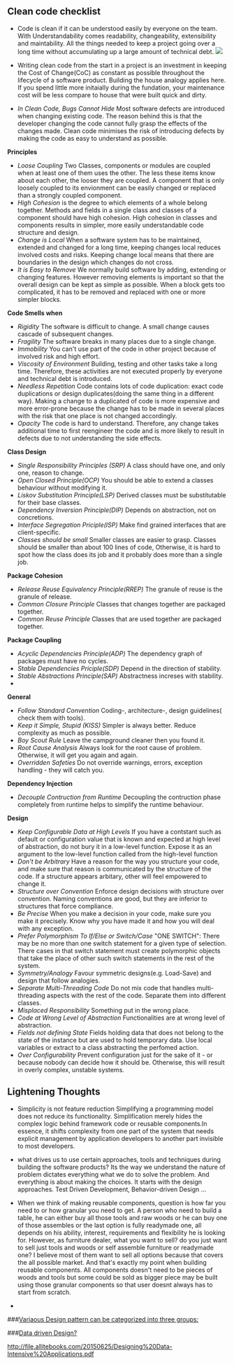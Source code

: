 Clean code checklist
---


* Code is clean if it can be understood easily by everyone on the team. With Understandability comes readability, changeability, extensibility and maintability. All the things needed to keep a project going over a long time without accumulating up a large amount of technical debt.
![](https://github.com/bhochhi/design-pattern-guide/blob/master/why-clean-code.png)

* Writing clean code from the start in a project is an investment in keeping the Cost of Change(CoC) as constant as possible throughout the lifecycle of a software product. Building the house analogy applies here. If you spend little more initaially during the fundation, your maintenance cost will be less compare to house that were built quick and dirty.
* _In Clean Code, Bugs Cannot Hide_ Most software defects are introduced when changing existing code. The reason behind this is that the developer changing the code cannot fully grasp the effects of the changes made. Clean code minimises the risk of introducing defects by making the code as easy to understand as possible.

__Principles__

*  _Loose Coupling_ Two Classes, components or modules are coupled when at least one of them uses the other. The less these items know about each other, the looser they are coupled. A component that is only loosely coupled to its envionment can be easily changed or replaced than a strongly coupled component.
*  _High Cohesion_ is the degree to which elements of a whole belong together. Methods and fields in a single class and classes of a component should have high cohesion. High cohesion in classes and components results in simpler, more easily understandable code structure and design.
*  _Change is Local_ When a software system has to be maintained, extended and changed for a long time, keeping changes local reduces involved costs and risks. Keeping change local means that there are boundaries in the design which changes do not cross.
*  _It is Easy to Remove_ We normally build software by adding, extending or changing features. However removing elements is important so that the overall design can be kept as simple as possible. When a block gets too complicated, it has to be removed and replaced with one or more simpler blocks. 

__Code Smells when__
* _Rigidity_ The software is difficult to change. A small change causes cascade of subsequent changes.
* _Fragility_ The software breaks in many places due to a single change.
* _Immobility_ You can't use part of the code in other project because of involved risk and high effort.
* _Viscosity of Environment_ Building, testing and other tasks take a long time. Therefore, these activities are not executed properly by everyone and technical debt is introduced.
* _Needless Repetition_ Code contains lots of code duplication: exact code duplications or design duplicates(doing the same thing in a different way). Making a change to a duplicated of code is more expensive and more error-prone because the change has to be made in several places with the risk that one place is not changed accordingly.
* _Opacity_ The code is hard to understand. Therefore, any change takes additional time to first reengineer the code and is more likely to result in defects due to not understanding the side effects.

__Class Design__
* _Single Responsibility Principles (SRP)_ A class should have one, and only one, reason to change.
* _Open Closed Principle(OCP)_ You should be able to extend a classes behaviour without modifying it.
* _Liskov Substitution Principle(LSP)_ Derived classes must be substitutable for their base classes.
* _Dependency Inversion Principle(DIP)_ Depends on abstraction, not on concretions.
* _Interface Segregation Priciple(ISP)_ Make find grained interfaces that are client-specific.
* _Classes should be small_ Smaller classes are easier to grasp. Classes should be smaller than about 100 lines of code, Otherwise, it is hard to spot how the class does its job and it probably does more than a single job.

__Package Cohesion__
* _Release Reuse Equivalency Principle(RREP)_ The granule of reuse is the granule of release.
* _Common Closure Principle_ Classes that changes together are packaged together.
* _Common Reuse Principle_ Classes that are used together are packaged together.

__Package Coupling__
* _Acyclic Dependencies Principle(ADP)_ The dependency graph of packages must have no cycles. 
* _Stable Dependencies Priciple(SDP)_ Depend in the direction of stability.
* _Stable Abstractions Principle(SAP)_ Abstractness increses with stability.
* 
__General__
* _Follow Standard Convention_ Coding-, architecture-, design guidelines( check them with tools).
* _Keep it Simple, Stupid (KISS)_ Simpler is always better. Reduce complexity as much as possible.
* _Boy Scout Rule_ Leave the campground cleaner then you found it.
* _Root Cause Analysis_ Always look for the root cause of problem. Otherwise, it will get you again and again.
* _Overridden Safeties_ Do not override warnings, errors, exception handling - they will catch you.

__Dependency Injection__
* _Decouple Contruction from Runtime_ Decoupling the contruction phase completely from runtime helps to simplify the runtime behaviour.

__Design__
* _Keep Configurable Data at High Levels_ If you have a contstant such as default or configuration value that is known and expected at high level of abstraction, do not bury it in a low-level function. Expose it as an argument to the low-level function called from the high-level function
* _Don't be Arbitrary_ Have a reason for the way you structure your code, and make sure that reason is communicated by the structure of the code. If a structure appears arbitary, other will feel empowered to change it.
* _Structure over Convention_ Enforce design decisions with structure over convention. Naming conventions are good, but they are inferior to structures that force compliance.
* _Be Precise_ When you make a decision in your code, make sure you make it precisely. Know why you have made it and how you will deal with any exception.
* _Prefer Polymorphism To If/Else or Switch/Case_ "ONE SWITCH": There may be no more than one switch statement for a given type of selection. There cases in that switch statement must create polymorphic objects that take the place of other such switch statements in the rest of the system.
* _Symmetry/Analogy_ Favour symmetric designs(e.g. Load-Save) and design that follow analogies.
* _Separate Multi-Threading Code_ Do not mix code that handles multi-threading aspects with the rest of the code. Separate them into different classes.
* _Misplaced Responsibility_ Something put in the wrong place.
* _Code at Wrong Level of Abstraction_ Functionalities are at wrong level of abstraction.
* _Fields not defining State_ Fields holding data that does not belong to the state of the instance but are used to hold temporary data. Use local variables or extract to a class abstracting the perfomed action. 
* _Over Configurability_ Prevent configuration just for the sake of it - or because nobody can decide how it should be. Otherwise, this will result in overly complex, unstable systems.





Lightening Thoughts
---
* Simplicity is not feature reduction
 Simplifying a programming model does not reduce its functionality. Simplification merely hides the complex logic behind framework code or reusable components.In essence, it shifts complexity from one part of the system that needs explicit management by application developers to another part invisible to most developers. 

*  what drives us to use certain approaches, tools and techniques during building the software products? Its the way we understand the nature of problem dictates everything what we do to solve the problem. And everything is about making the choices. It starts with the design approaches. Test Driven Development, Behavior-driven Design ...
*  When we think of making reusable components, question is how far you need to or how granular you need to get. A person who need to build a table, he can either buy all those tools and raw woods or he can buy one of those assembles or the last option is fully readymade one, all depends on his ability, interest, requirements and flexibility he is looking for. However, as furniture dealer, what you want to sell? do you just want to sell just tools and woods or self assemble furniture or readymade one? I believe most of them want to sell all options because that covers the all possible market. And that's exactly my point when building reusable components. All components doesn't need to be pieces of woods and tools but some could be sold as bigger piece may be built using those granular components so that user doesnt always has to start from scratch. 
*  





###[Variaous Design pattern can be categorized into three groups:](https://github.com/bhochhi/design-pattern-guide/wiki/Various-Design-patterns)

   
   
###[Data driven Design?](https://github.com/bhochhi/design-pattern-guide/wiki/data-driven-design) 








http://file.allitebooks.com/20150625/Designing%20Data-Intensive%20Applications.pdf



